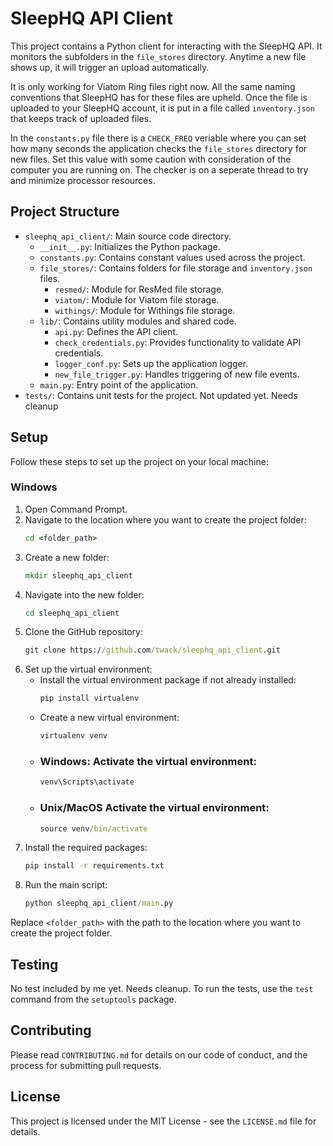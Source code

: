 # SleepHQ API Client

This project contains a Python client for interacting with the SleepHQ API. It monitors the subfolders
in the `file_stores` directory. Anytime a new file shows up, it will trigger an upload automatically.

It is only working for Viatom Ring files right now. All the same naming conventions that SleepHQ has for these
files are upheld. Once the file is uploaded to your SleepHQ account, it is put in a file called `inventory.json`
that keeps track of uploaded files.

In the `constants.py` file there is a `CHECK_FREQ` veriable where you can set how many seconds the application
checks the  `file_stores` directory for new files. Set this value with some caution with consideration of the 
computer you are running on. The checker is on a seperate thread to try and minimize processor resources.

## Project Structure

- `sleephq_api_client/`: Main source code directory.
    - `__init__.py`: Initializes the Python package.
    - `constants.py`: Contains constant values used across the project.
    - `file_stores/`: Contains folders for file storage and `inventory.json` files.
        - `resmed/`: Module for ResMed file storage.
        - `viatom/`: Module for Viatom file storage.
        - `withings/`: Module for Withings file storage.
    - `lib/`: Contains utility modules and shared code.
        - `api.py`: Defines the API client.
        - `check_credentials.py`: Provides functionality to validate API credentials.
        - `logger_conf.py`: Sets up the application logger.
        - `new_file_trigger.py`: Handles triggering of new file events.
    - `main.py`: Entry point of the application.
- `tests/`: Contains unit tests for the project. Not updated yet. Needs cleanup

## Setup

Follow these steps to set up the project on your local machine:

### Windows

1. Open Command Prompt.
2. Navigate to the location where you want to create the project folder:
    ```cmd
    cd <folder_path>
    ```
3. Create a new folder:
    ```cmd
    mkdir sleephq_api_client
    ```
4. Navigate into the new folder:
    ```cmd
    cd sleephq_api_client
    ```
5. Clone the GitHub repository:
    ```cmd
    git clone https://github.com/twack/sleephq_api_client.git
    ```
6. Set up the virtual environment:
    - Install the virtual environment package if not already installed:
        ```cmd
        pip install virtualenv
        ```
    - Create a new virtual environment:
        ```cmd
        virtualenv venv
        ```
    - ### Windows: Activate the virtual environment:
        ```cmd
        venv\Scripts\activate
        ```
    - ### Unix/MacOS Activate the virtual environment:
        ```cmd
        source venv/bin/activate
        ```
7. Install the required packages:
    ```cmd
    pip install -r requirements.txt
    ```
8. Run the main script:
    ```cmd
    python sleephq_api_client/main.py
    ```


Replace `<folder_path>` with the path to the location where you want to create the project folder.

## Testing

No test included by me yet. Needs cleanup.
To run the tests, use the `test` command from the `setuptools` package.

## Contributing

Please read `CONTRIBUTING.md` for details on our code of conduct, and the process for submitting pull requests.

## License

This project is licensed under the MIT License - see the `LICENSE.md` file for details.